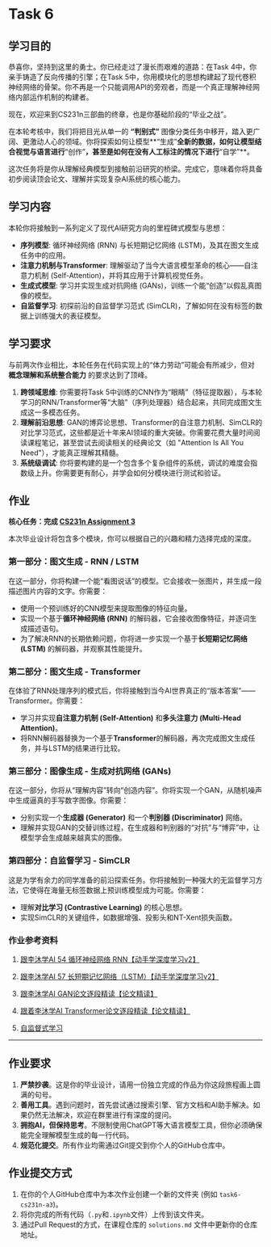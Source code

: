 # Task 6

## 学习目的

恭喜你，坚持到这里的勇士。你已经走过了漫长而艰难的道路：在Task 4中，你亲手铸造了反向传播的引擎；在Task 5中，你用模块化的思想构建起了现代卷积神经网络的骨架。你不再是一个只能调用API的旁观者，而是一个真正理解神经网络内部运作机制的构建者。

现在，欢迎来到CS231n三部曲的终章，也是你基础阶段的“毕业之战”。

在本轮考核中，我们将把目光从单一的 **“判别式”** 图像分类任务中移开，踏入更广阔、更激动人心的领域。你将探索如何让模型\*\*“生成”**全新的数据，如何让模型结合视觉与语言进行**“创作”**，甚至是如何在没有人工标注的情况下进行**“自学”\*\*。

这次任务将是你从理解经典模型到接触前沿研究的桥梁。完成它，意味着你将具备初步阅读顶会论文、理解并实现复杂AI系统的核心能力。

## 学习内容

本轮你将接触到一系列定义了现代AI研究方向的里程碑式模型与思想：

* **序列模型**: 循环神经网络 (RNN) 与长短期记忆网络 (LSTM)，及其在图文生成任务中的应用。
* **注意力机制与Transformer**: 理解驱动了当今大语言模型革命的核心——自注意力机制 (Self-Attention)，并将其应用于计算机视觉任务。
* **生成式模型**: 学习并实现生成对抗网络 (GANs)，训练一个能“创造”以假乱真图像的模型。
* **自监督学习**:  初探前沿的自监督学习范式 (SimCLR)，了解如何在没有标签的数据上训练强大的表征模型。

## 学习要求

与前两次作业相比，本轮任务在代码实现上的“体力劳动”可能会有所减少，但对 **概念理解和系统整合能力** 的要求达到了顶峰。

1. **跨领域思维**: 你需要将Task 5中训练的CNN作为“眼睛”（特征提取器），与本轮学习的RNN/Transformer等“大脑”（序列处理器）结合起来，共同完成图文生成这一多模态任务。
2. **理解前沿思想**: GAN的博弈论思想、Transformer的自注意力机制、SimCLR的对比学习范式，这些都是近十年来AI领域的重大突破。你需要花费大量时间阅读课程笔记，甚至尝试去阅读相关的经典论文（如 "Attention Is All You Need"），才能真正理解其精髓。
3. **系统级调试**: 你将要构建的是一个包含多个复杂组件的系统，调试的难度会指数级上升。你需要更有耐心，并学会如何分模块进行测试和验证。

## 作业

**核心任务：完成 [CS231n Assignment 3](https://cs231n.github.io/assignments2025/assignment3/)**

本次毕业设计将包含多个模块，你可以根据自己的兴趣和精力选择完成的深度。

### 第一部分：图文生成 - RNN / LSTM

在这一部分，你将构建一个能“看图说话”的模型。它会接收一张图片，并生成一段描述图片内容的文字。你需要：

* 使用一个预训练好的CNN模型来提取图像的特征向量。
* 实现一个基于**循环神经网络 (RNN)** 的解码器，它会接收图像特征，并逐词生成描述语句。
* 为了解决RNN的长期依赖问题，你将进一步实现一个基于**长短期记忆网络 (LSTM)** 的解码器，并观察其性能提升。

### 第二部分：图文生成 - Transformer

在体验了RNN处理序列的模式后，你将接触到当今AI世界真正的“版本答案”——Transformer。你需要：

* 学习并实现**自注意力机制 (Self-Attention)** 和**多头注意力 (Multi-Head Attention)**。
* 将RNN解码器替换为一个基于**Transformer**的解码器，再次完成图文生成任务，并与LSTM的结果进行比较。

### 第三部分：图像生成 - 生成对抗网络 (GANs)

在这一部分，你将从“理解内容”转向“创造内容”。你将实现一个GAN，从随机噪声中生成逼真的手写数字图像。你需要：

* 分别实现一个**生成器 (Generator)** 和一个**判别器 (Discriminator)** 网络。
* 理解并实现GAN的交替训练过程，在生成器和判别器的“对抗”与“博弈”中，让模型学会生成越来越真实的图像。

### 第四部分：自监督学习 - SimCLR

这是为学有余力的同学准备的前沿探索任务。你将接触到一种强大的无监督学习方法，它使得在海量无标签数据上预训练模型成为可能。你需要：

* 理解**对比学习 (Contrastive Learning)** 的核心思想。
* 实现SimCLR的关键组件，如数据增强、投影头和NT-Xent损失函数。

### 作业参考资料

1. [跟李沐学AI 54 循环神经网络 RNN【动手学深度学习v2】](https://www.bilibili.com/video/BV1D64y1z7CA/?spm_id_from=333.337.search-card.all.click&vd_source=0272bb7dd0d8d9302c55fc082442b9e3)

2. [跟李沐学AI 57 长短期记忆网络（LSTM）【动手学深度学习v2】](https://www.bilibili.com/video/BV1JU4y1H7PC?spm_id_from=333.788.recommend_more_video.4&vd_source=0272bb7dd0d8d9302c55fc082442b9e3)

3. [跟李沐学AI GAN论文逐段精读【论文精读】](https://www.bilibili.com/video/BV1rb4y187vD/?spm_id_from=333.337.search-card.all.click&vd_source=0272bb7dd0d8d9302c55fc082442b9e3)

4. [跟着李沐学AI Transformer论文逐段精读【论文精读】](https://www.bilibili.com/video/BV1pu411o7BE/?spm_id_from=333.337.search-card.all.click&vd_source=0272bb7dd0d8d9302c55fc082442b9e3)

5. [自监督式学习](https://www.bilibili.com/video/BV1m3411p7wD?spm_id_from=333.788.videopod.episodes&vd_source=0272bb7dd0d8d9302c55fc082442b9e3&p=46)

---

## 作业要求

1. **严禁抄袭**。这是你的毕业设计，请用一份独立完成的作品为你这段旅程画上圆满的句号。
2. **善用工具**。遇到问题时，首先尝试通过搜索引擎、官方文档和AI助手解决。如果仍然无法解决，欢迎在群里进行有深度的提问。
3. **拥抱AI，但保持思考**。不限制使用ChatGPT等大语言模型工具，但你必须确保能完全理解模型生成的每一行代码。
4. **规范化提交**。所有作业均需通过Git提交到你个人的GitHub仓库中。

## 作业提交方式

1. 在你的个人GitHub仓库中为本次作业创建一个新的文件夹 (例如 `task6-cs231n-a3`)。
2. 将你完成的所有代码（`.py`和`.ipynb`文件）上传到该文件夹。
3. 通过Pull Request的方式，在课程仓库的 `solutions.md` 文件中更新你的仓库地址。